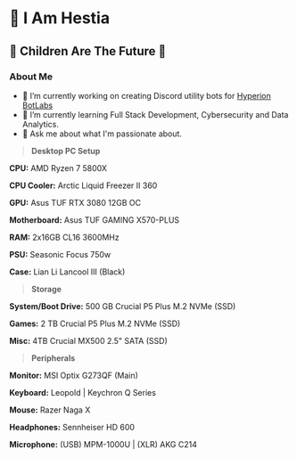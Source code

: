 # 🍷 I Am Hestia
## 🫶 Children Are The Future 🫶

### About Me
- 🔭 I’m currently working on creating Discord utility bots for [Hyperion BotLabs](https://github.com/Hyperion-Bot-Labs)
- 🌱 I’m currently learning Full Stack Development, Cybersecurity and Data Analytics.
- 💬 Ask me about what I'm passionate about.

> **Desktop PC Setup**

**CPU:** AMD Ryzen 7 5800X

**CPU Cooler:** Arctic Liquid Freezer II 360

**GPU:** Asus TUF RTX 3080 12GB OC

**Motherboard:** Asus TUF GAMING X570-PLUS

**RAM:** 2x16GB CL16 3600MHz

**PSU:** Seasonic Focus 750w

**Case:** Lian Li Lancool III (Black)

> **Storage**

**System/Boot Drive:** 500 GB Crucial P5 Plus M.2 NVMe (SSD)

**Games:** 2 TB Crucial P5 Plus M.2 NVMe (SSD)

**Misc:** 4TB Crucial MX500 2.5" SATA (SSD)


> **Peripherals**

**Monitor:** MSI Optix G273QF (Main)

**Keyboard:** Leopold | Keychron Q Series

**Mouse:** Razer Naga X

**Headphones:** Sennheiser HD 600

**Microphone:** (USB) MPM-1000U | (XLR) AKG C214
